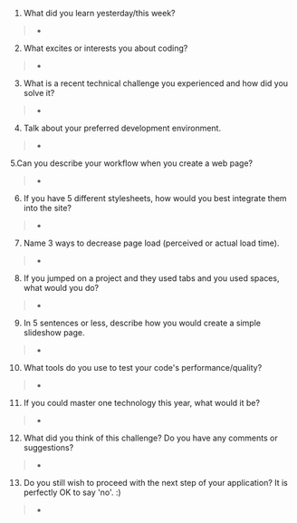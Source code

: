 1. What did you learn yesterday/this week?
  > -
2. What excites or interests you about coding?
  > -
3. What is a recent technical challenge you experienced and how did you solve it?
  > -
4. Talk about your preferred development environment.
  > -
5.Can you describe your workflow when you create a web page?
  > -
6. If you have 5 different stylesheets, how would you best integrate them into the site?
  > -
7. Name 3 ways to decrease page load (perceived or actual load time).
  > -
8. If you jumped on a project and they used tabs and you used spaces, what would you do?
  > -
9. In 5 sentences or less, describe how you would create a simple slideshow page.
  > -
10. What tools do you use to test your code's performance/quality?
  > -
11. If you could master one technology this year, what would it be?
  > -
12. What did you think of this challenge? Do you have any comments or suggestions?
  > -
13. Do you still wish to proceed with the next step of your application? It is perfectly OK to say 'no'. :)
  > -
